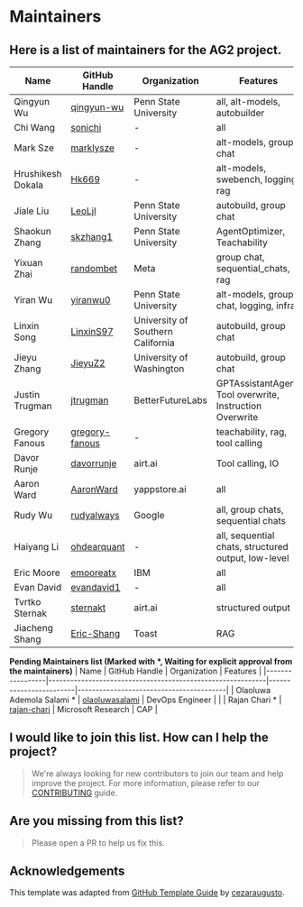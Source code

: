 # Maintainers

## Here is a list of maintainers for the AG2 project.

| Name            | GitHub Handle                                              | Organization           | Features                                |
|-----------------|------------------------------------------------------------|------------------------|-----------------------------------------|
| Qingyun Wu      | [qingyun-wu](https://github.com/qingyun-wu)                | Penn State University  | all, alt-models, autobuilder            |
| Chi Wang        | [sonichi](https://github.com/sonichi)                      | -                      | all                                     |
| Mark Sze        | [marklysze](https://github.com/marklysze)                  | -                      | alt-models, group chat                  |
| Hrushikesh Dokala | [Hk669](https://github.com/Hk669)                        | -                      | alt-models, swebench, logging, rag      |
| Jiale Liu       | [LeoLjl](https://github.com/LeoLjl)                       | Penn State University  | autobuild, group chat                   |
| Shaokun Zhang   | [skzhang1](https://github.com/skzhang1)                    | Penn State University  | AgentOptimizer, Teachability            |
| Yixuan Zhai     | [randombet](https://github.com/randombet)                  | Meta                   | group chat, sequential_chats, rag       |
| Yiran Wu        | [yiranwu0](https://github.com/yiranwu0)                    | Penn State University  | alt-models, group chat, logging, infra  |
| Linxin Song     | [LinxinS97](https://github.com/LinxinS97)                  | University of Southern California | autobuild, group chat       |
| Jieyu Zhang     | [JieyuZ2](https://jieyuz2.github.io/)                  | University of Washington | autobuild, group chat       |
| Justin Trugman     | [jtrugman](https://github.com/jtrugman)                  | BetterFutureLabs | GPTAssistantAgent, Tool overwrite, Instruction Overwrite     |
| Gregory Fanous  | [gregory-fanous](https://github.com/gregory-fanous)         | -                     | teachability, rag, tool calling     |
| Davor Runje     | [davorrunje](https://github.com/davorrunje)                | airt.ai                | Tool calling, IO                        |
| Aaron Ward     | [AaronWard](https://github.com/AaronWard)                | yappstore.ai                | all                      |
| Rudy Wu     | [rudyalways](https://github.com/rudyalways)                | Google                | all, group chats, sequential chats                |
| Haiyang Li  | [ohdearquant](https://github.com/ohdearquant)               | -               | all, sequential chats, structured output, low-level|
| Eric Moore  | [emooreatx](https://github.com/emooreatx)               | IBM               | all|
| Evan David    | [evandavid1](https://github.com/evandavid1)                | -                      | all |
| Tvrtko Sternak  | [sternakt](https://github.com/sternakt)               | airt.ai               | structured output |
| Jiacheng Shang  | [Eric-Shang](https://github.com/Eric-Shang)               | Toast              | RAG |

**Pending Maintainers list (Marked with \*, Waiting for explicit approval from the maintainers)**
| Name            | GitHub Handle                                              | Organization           | Features                                |
|-----------------|------------------------------------------------------------|------------------------|-----------------------------------------|
| Olaoluwa Ademola Salami * | [olaoluwasalami](https://github.com/olaoluwasalami)  | DevOps Engineer        |                                          |
| Rajan Chari *    | [rajan-chari](https://github.com/rajan-chari)                | Microsoft Research                | CAP                        |

## I would like to join this list. How can I help the project?
> We're always looking for new contributors to join our team and help improve the project. For more information, please refer to our [CONTRIBUTING](https://docs.ag2.ai/docs/contributor-guide/contributing) guide.


## Are you missing from this list?
> Please open a PR to help us fix this.

## Acknowledgements
This template was adapted from [GitHub Template Guide](https://github.com/cezaraugusto/github-template-guidelines/blob/master/.github/CONTRIBUTORS.md) by [cezaraugusto](https://github.com/cezaraugusto).
